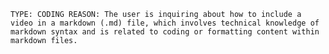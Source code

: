 ``` TYPE: CODING REASON: The user is inquiring about how to include a video in a markdown (.md) file, which involves technical knowledge of markdown syntax and is related to coding or formatting content within markdown files. ```